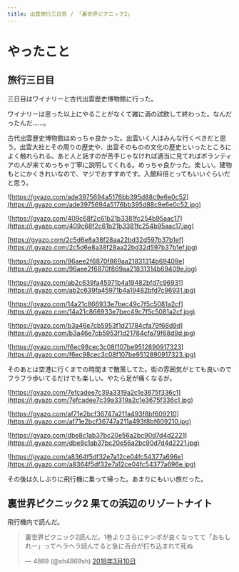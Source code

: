 ```yaml
---
title: 出雲旅行三日目 / 「裏世界ピクニック2」
---
```


# やったこと

## 旅行三日目

三日目はワイナリーと古代出雲歴史博物館に行った。

ワイナリーは思った以上にやることがなくて雑に酒の試飲して終わった。なんだったんだ……。

古代出雲歴史博物館はめっちゃ良かった。出雲いく人はみんな行くべきだと思う。出雲大社とその周りの歴史や、出雲そのものの文化の歴史といったところによく触れられる。あと人と話すのが苦手じゃなければ適当に見てればボランティアの人が来てめっちゃ丁寧に説明してくれる。めっちゃ良かった。楽しい。建物もとにかくきれいなので、マジでおすすめです。入館料倍とってもいいぐらいだと思う。

![https://gyazo.com/ade3975694a5176bb395d88c9e6e0c52](https://i.gyazo.com/ade3975694a5176bb395d88c9e6e0c52.jpg)

![https://gyazo.com/409c68f2c61b21b3381fc254b95aac17](https://i.gyazo.com/409c68f2c61b21b3381fc254b95aac17.jpg)

[https://gyazo.com/2c5d6e8a38f28aa22bd32d597b37b1ef](https://i.gyazo.com/2c5d6e8a38f28aa22bd32d597b37b1ef.jpg)

![https://gyazo.com/96aee2f6870f869aa21831314b69409e](https://i.gyazo.com/96aee2f6870f869aa21831314b69409e.jpg)

![https://gyazo.com/ab2c639fa45971b4a19482bfd7c96931](https://i.gyazo.com/ab2c639fa45971b4a19482bfd7c96931.jpg)

![https://gyazo.com/14a21c866933e7bec49c7f5c5081a2cf](https://i.gyazo.com/14a21c866933e7bec49c7f5c5081a2cf.jpg)

![https://gyazo.com/b3a46e7cb5953f1d21784cfa79f68d9d](https://i.gyazo.com/b3a46e7cb5953f1d21784cfa79f68d9d.jpg)

![https://gyazo.com/f6ec98cec3c08f107be9512890917323](https://i.gyazo.com/f6ec98cec3c08f107be9512890917323.jpg)

そのあとは空港に行くまでの時間まで散策してた。街の雰囲気がとても良いのでフラフラ歩いてるだけでも楽しい。やたら足が痛くなるが。

![https://gyazo.com/7efcadee7c39a3319a2c1e3675f336c1](https://i.gyazo.com/7efcadee7c39a3319a2c1e3675f336c1.jpg)

![https://gyazo.com/af71e2bcf36747a211a493f8bf609210](https://i.gyazo.com/af71e2bcf36747a211a493f8bf609210.jpg)

![https://gyazo.com/dbe8c1ab37bc20e56a2bc90d7d4d2221](https://i.gyazo.com/dbe8c1ab37bc20e56a2bc90d7d4d2221.jpg)

![https://gyazo.com/a8364f5df32e7a12ce04fc54377a696e](https://i.gyazo.com/a8364f5df32e7a12ce04fc54377a696e.jpg)

その後は久しぶりに飛行機に乗って帰った。あまりにもいい旅だった。

## 裏世界ピクニック2 果ての浜辺のリゾートナイト

飛行機内で読んだ。

<blockquote class="twitter-tweet" data-lang="ja"><p lang="ja" dir="ltr">裏世界ピクニック2読んだ。1巻よりさらにテンポが良くなってて「おもしれー」ってヘラヘラ読んでると急に百合が打ち込まれて死ぬ</p>&mdash; 4869 (@sh4869sh) <a href="https://twitter.com/sh4869sh/status/972464504134025216?ref_src=twsrc%5Etfw">2018年3月10日</a></blockquote>
<script async src="https://platform.twitter.com/widgets.js" charset="utf-8"></script>
